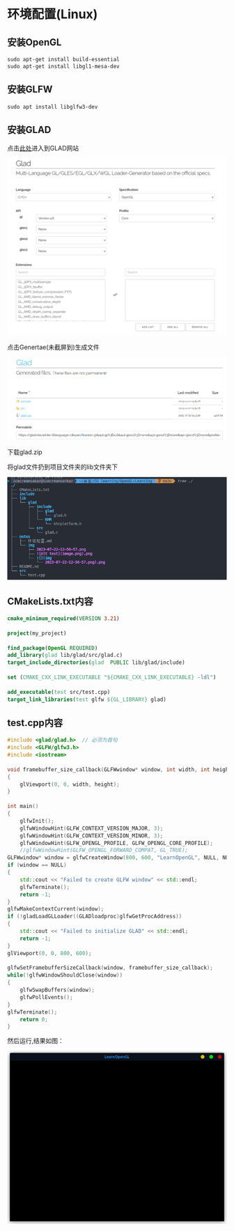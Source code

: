# 环境配置(Linux)

## 安装OpenGL

```shell
sudo apt-get install build-essential
sudo apt-get install libgl1-mesa-dev
```

## 安装GLFW

```shell
sudo apt install libglfw3-dev
```

## 安装GLAD

点击[此处](https://glad.dav1d.de/)进入到GLAD网站

![](img/![](img/2023-07-22-12-56-57.png).png)

点击Genertae(未截屏到)生成文件

![](img/![Alt%20text](image.png).png)

下载glad.zip

将glad文件扔到项目文件夹的lib文件夹下

![](img/2023-07-22-13-22-03.png)

## CMakeLists.txt内容

```CMake
cmake_minimum_required(VERSION 3.21)
 
project(my_project)
 
find_package(OpenGL REQUIRED)
add_library(glad lib/glad/src/glad.c)
target_include_directories(glad  PUBLIC lib/glad/include)
 
set (CMAKE_CXX_LINK_EXECUTABLE "${CMAKE_CXX_LINK_EXECUTABLE} -ldl") 
 
add_executable(test src/test.cpp)
target_link_libraries(test glfw ${GL_LIBRARY} glad)
```
## test.cpp内容

```cpp
#include <glad/glad.h>  // 必须为首句
#include <GLFW/glfw3.h>
#include <iostream>
 
void framebuffer_size_callback(GLFWwindow* window, int width, int height)
{
    glViewport(0, 0, width, height);
}
 
int main()
{
    glfwInit();
    glfwWindowHint(GLFW_CONTEXT_VERSION_MAJOR, 3);
    glfwWindowHint(GLFW_CONTEXT_VERSION_MINOR, 3);
    glfwWindowHint(GLFW_OPENGL_PROFILE, GLFW_OPENGL_CORE_PROFILE);
    //glfwWindowHint(GLFW_OPENGL_FORWARD_COMPAT, GL_TRUE);
GLFWwindow* window = glfwCreateWindow(800, 600, "LearnOpenGL", NULL, NULL);
if (window == NULL)
{
    std::cout << "Failed to create GLFW window" << std::endl;
    glfwTerminate();
    return -1;
}
glfwMakeContextCurrent(window);
if (!gladLoadGLLoader((GLADloadproc)glfwGetProcAddress))
{
    std::cout << "Failed to initialize GLAD" << std::endl;
    return -1;
}
glViewport(0, 0, 800, 600);
 
glfwSetFramebufferSizeCallback(window, framebuffer_size_callback);
while(!glfwWindowShouldClose(window))
{
    glfwSwapBuffers(window);
    glfwPollEvents();    
}
glfwTerminate();
    return 0;
}
```

然后运行,结果如图：

![](img/2023-07-22-13-24-34.png)